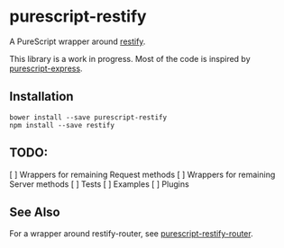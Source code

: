# purescript-restify

A PureScript wrapper around [restify](http://restify.com).

This library is a work in progress. Most of the code is inspired by
[purescript-express](https://github.com/nkly/purescript-express).

## Installation

```
bower install --save purescript-restify
npm install --save restify
```

## TODO:

[ ] Wrappers for remaining Request methods
[ ] Wrappers for remaining Server methods
[ ] Tests
[ ] Examples
[ ] Plugins

## See Also

For a wrapper around restify-router, see
[purescript-restify-router](https://github.com/freqlabs/purescript-restify-router).
